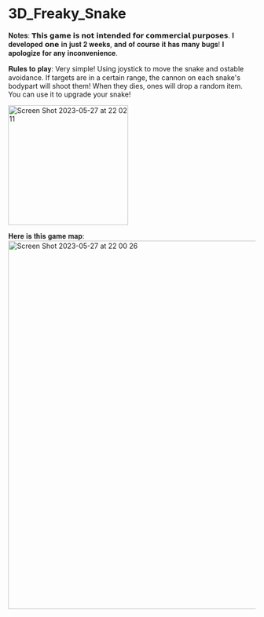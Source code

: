 # 3D_Freaky_Snake

𝐍𝐨𝐭𝐞𝐬: 𝗧𝗵𝗶𝘀 𝗴𝗮𝗺𝗲 𝗶𝘀 𝗻𝗼𝘁 𝗶𝗻𝘁𝗲𝗻𝗱𝗲𝗱 𝗳𝗼𝗿 𝗰𝗼𝗺𝗺𝗲𝗿𝗰𝗶𝗮𝗹 𝗽𝘂𝗿𝗽𝗼𝘀𝗲𝘀. 𝐈 𝐝𝐞𝐯𝐞𝐥𝐨𝐩𝐞𝐝 𝗼𝗻𝗲 𝐢𝐧 𝐣𝐮𝐬𝐭 𝟐 𝐰𝐞𝐞𝐤𝐬, 𝐚𝐧𝐝 𝐨𝐟 𝐜𝐨𝐮𝐫𝐬𝐞 𝐢𝐭 𝐡𝐚𝐬 𝐦𝐚𝐧𝐲 𝐛𝐮𝐠𝐬! 𝐈 𝐚𝐩𝐨𝐥𝐨𝐠𝐢𝐳𝐞 𝐟𝐨𝐫 𝐚𝐧𝐲 𝐢𝐧𝐜𝐨𝐧𝐯𝐞𝐧𝐢𝐞𝐧𝐜𝐞.

𝐑𝐮𝐥𝐞𝐬 𝐭𝐨 𝐩𝐥𝐚𝐲:
Very simple! Using joystick to move the snake and ostable avoidance.
If targets are in a certain range, the cannon on each snake's bodypart will shoot them! When they dies, ones will drop a random item. You can use it to upgrade your snake! 

<img width="244" alt="Screen Shot 2023-05-27 at 22 02 11" src="https://github.com/mdcxi/3D_Freaky_Snake/assets/97457787/f9117cc0-f35f-4ccf-a563-0fec26db51c0">

𝐇𝐞𝐫𝐞 𝐢𝐬 𝐭𝐡𝐢𝐬 𝐠𝐚𝐦𝐞 𝐦𝐚𝐩:
<img width="751" alt="Screen Shot 2023-05-27 at 22 00 26" src="https://github.com/mdcxi/3D_Freaky_Snake/assets/97457787/895341a4-4e9a-40ac-a899-30ea26c43926">

